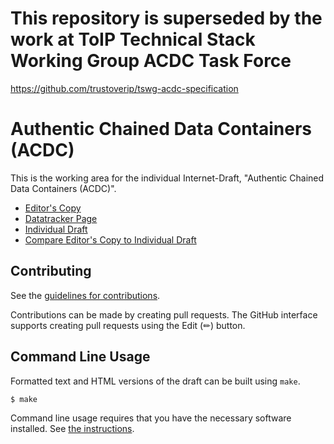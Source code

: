 # This repository is superseded by the work at ToIP Technical Stack Working Group ACDC Task Force

https://github.com/trustoverip/tswg-acdc-specification

# Authentic Chained Data Containers (ACDC)

This is the working area for the individual Internet-Draft, "Authentic Chained Data Containers (ACDC)".

* [Editor's Copy](https://WebOfTrust.github.io/ietf-acdc/#go.draft-ssmith-acdc.html)
* [Datatracker Page](https://datatracker.ietf.org/doc/draft-ssmith-acdc)
* [Individual Draft](https://datatracker.ietf.org/doc/html/draft-ssmith-acdc)
* [Compare Editor's Copy to Individual Draft](https://WebOfTrust.github.io/ietf-acdc/#go.draft-ssmith-acdc.diff)


## Contributing

See the
[guidelines for contributions](https://github.com/WebOfTrust/ietf-acdc/blob/main/CONTRIBUTING.md).

Contributions can be made by creating pull requests.
The GitHub interface supports creating pull requests using the Edit (✏) button.


## Command Line Usage

Formatted text and HTML versions of the draft can be built using `make`.

```sh
$ make
```

Command line usage requires that you have the necessary software installed.  See
[the instructions](https://github.com/martinthomson/i-d-template/blob/main/doc/SETUP.md).

